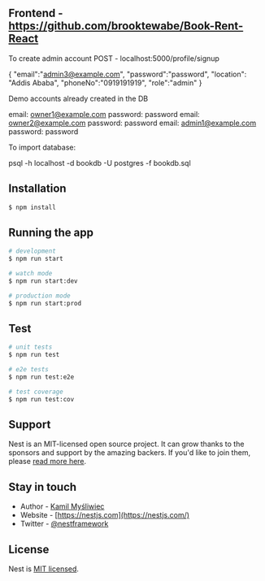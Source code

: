 ## Frontend - https://github.com/brooktewabe/Book-Rent-React

To create admin account
POST - localhost:5000/profile/signup

{
    "email":"admin3@example.com",
    "password":"password",
    "location": "Addis Ababa",
    "phoneNo":"0919191919",
    "role":"admin"
}

Demo accounts already created in the DB

email: owner1@example.com        password: password
email: owner2@example.com        password: password
email: admin1@example.com        password: password


To import database:

psql -h localhost -d bookdb -U postgres -f bookdb.sql

## Installation

```bash
$ npm install
```

## Running the app

```bash
# development
$ npm run start

# watch mode
$ npm run start:dev

# production mode
$ npm run start:prod
```

## Test

```bash
# unit tests
$ npm run test

# e2e tests
$ npm run test:e2e

# test coverage
$ npm run test:cov
```

## Support

Nest is an MIT-licensed open source project. It can grow thanks to the sponsors and support by the amazing backers. If you'd like to join them, please [read more here](https://docs.nestjs.com/support).

## Stay in touch

- Author - [Kamil Myśliwiec](https://kamilmysliwiec.com)
- Website - [https://nestjs.com](https://nestjs.com/)
- Twitter - [@nestframework](https://twitter.com/nestframework)

## License

Nest is [MIT licensed](LICENSE).
